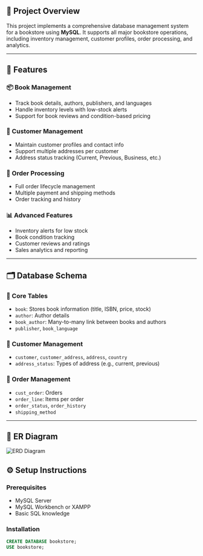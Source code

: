 
## 🧾 Project Overview
This project implements a comprehensive database management system for a bookstore using **MySQL**. It supports all major bookstore operations, including inventory management, customer profiles, order processing, and analytics.

---

## 🚀 Features

### 📦 Book Management
- Track book details, authors, publishers, and languages
- Handle inventory levels with low-stock alerts
- Support for book reviews and condition-based pricing

### 👤 Customer Management
- Maintain customer profiles and contact info
- Support multiple addresses per customer
- Address status tracking (Current, Previous, Business, etc.)

### 🛒 Order Processing
- Full order lifecycle management
- Multiple payment and shipping methods
- Order tracking and history

### 📊 Advanced Features
- Inventory alerts for low stock
- Book condition tracking
- Customer reviews and ratings
- Sales analytics and reporting

---

## 🗂️ Database Schema

### 📘 Core Tables
- `book`: Stores book information (title, ISBN, price, stock)
- `author`: Author details
- `book_author`: Many-to-many link between books and authors
- `publisher`, `book_language`

### 👥 Customer Management
- `customer`, `customer_address`, `address`, `country`
- `address_status`: Types of address (e.g., current, previous)

### 🧾 Order Management
- `cust_order`: Orders
- `order_line`: Items per order
- `order_status`, `order_history`
- `shipping_method`

---

## 🧱 ER Diagram

![ERD Diagram](https://github.com/user-attachments/assets/b63a7fa4-8354-471d-8152-698f41295a7f)


## ⚙️ Setup Instructions

### Prerequisites
- MySQL Server
- MySQL Workbench or XAMPP
- Basic SQL knowledge

### Installation
```sql
CREATE DATABASE bookstore;
USE bookstore;
